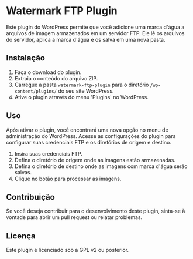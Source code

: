 # Watermark FTP Plugin

Este plugin do WordPress permite que você adicione uma marca d'água a arquivos de imagem armazenados em um servidor FTP. Ele lê os arquivos do servidor, aplica a marca d'água e os salva em uma nova pasta.

## Instalação

1. Faça o download do plugin.
2. Extraia o conteúdo do arquivo ZIP.
3. Carregue a pasta `watermark-ftp-plugin` para o diretório `/wp-content/plugins/` do seu site WordPress.
4. Ative o plugin através do menu 'Plugins' no WordPress.

## Uso

Após ativar o plugin, você encontrará uma nova opção no menu de administração do WordPress. Acesse as configurações do plugin para configurar suas credenciais FTP e os diretórios de origem e destino.

1. Insira suas credenciais FTP.
2. Defina o diretório de origem onde as imagens estão armazenadas.
3. Defina o diretório de destino onde as imagens com marca d'água serão salvas.
4. Clique no botão para processar as imagens.

## Contribuição

Se você deseja contribuir para o desenvolvimento deste plugin, sinta-se à vontade para abrir um pull request ou relatar problemas.

## Licença

Este plugin é licenciado sob a GPL v2 ou posterior.